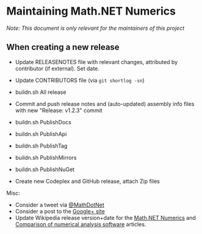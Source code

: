 Maintaining Math.NET Numerics
=============================

*Note: This document is only relevant for the maintainers of this project*

When creating a new release
---------------------------

- Update RELEASENOTES file with relevant changes, attributed by contributor (if external). Set date.
- Update CONTRIBUTORS file (via `git shortlog -sn`)

- buildn.sh All release

- Commit and push release notes and (auto-updated) assembly info files with new "Release: v1.2.3" commit

- buildn.sh PublishDocs
- buildn.sh PublishApi
- buildn.sh PublishTag
- buildn.sh PublishMirrors
- buildn.sh PublishNuGet

- Create new Codeplex and GitHub release, attach Zip files

Misc:

- Consider a tweet via [@MathDotNet](https://twitter.com/MathDotNet)
- Consider a post to the [Google+ site](https://plus.google.com/112484567926928665204)
- Update Wikipedia release version+date for the [Math.NET Numerics](http://en.wikipedia.org/wiki/Math.NET_Numerics) and [Comparison of numerical analysis software](http://en.wikipedia.org/wiki/Comparison_of_numerical_analysis_software) articles.
